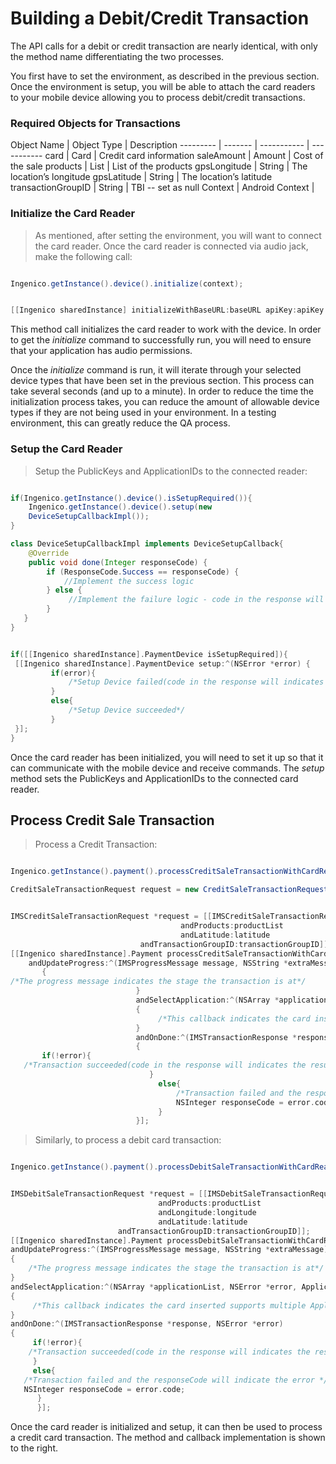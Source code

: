 # Building a Debit/Credit Transaction
  
The API calls for a debit or credit transaction are nearly identical, with only the method name differentiating the two processes.

You first have to set the environment, as described in the previous section. Once the environment is setup, you will be able to attach the card readers to your mobile device allowing you to process debit/credit transactions.


### Required Objects for Transactions

Object Name | Object Type | Description
--------- | ------- | ----------- | -----------
card | Card |  Credit card information
saleAmount | Amount | Cost of the sale
products | List<Product> | List of the products
gpsLongitude | String | The location’s longitude
gpsLatitude | String | The location’s latitude
transactionGroupID | String | TBI -- set as null
Context | Android Context | 

### Initialize the Card Reader
>As mentioned, after setting the environment, you will want to connect the card reader. Once the card reader is connected via audio jack, make the following call:
 
 ```java

Ingenico.getInstance().device().initialize(context);

   ```
   
   ```swift

[[Ingenico sharedInstance] initializeWithBaseURL:baseURL apiKey:apiKey clientVersion:clientVersion];

   ```

This method call initializes the card reader to work with the device. In order to get the *initialize* command to successfully run, you will need to ensure that your application has audio permissions.

Once the *initialize* command is run, it will iterate through your selected device types that have been set in the previous section. This process can take several seconds (and up to a minute). In order to reduce the time the initialization process takes, you can reduce the amount of allowable device types if they are not being used in your environment. In a testing environment, this can greatly reduce the QA process.


### Setup the Card Reader

>Setup the PublicKeys and ApplicationIDs to the connected reader:

 ```java

if(Ingenico.getInstance().device().isSetupRequired()){ 
     Ingenico.getInstance().device().setup(new 
	 DeviceSetupCallbackImpl());
}

class DeviceSetupCallbackImpl implements DeviceSetupCallback{
     @Override
     public void done(Integer responseCode) {
         if (ResponseCode.Success == responseCode) {
             //Implement the success logic
         } else {
              //Implement the failure logic - code in the response will indicates the reason*/
         }
    }
}

   ```
   
   ```swift

if([[Ingenico sharedInstance].PaymentDevice isSetupRequired]){
    [[Ingenico sharedInstance].PaymentDevice setup:^(NSError *error) {
            if(error){
                /*Setup Device failed(code in the response will indicates the reason)*/
            }
            else{
                /*Setup Device succeeded*/
            } 
    }];
}


   ```

Once the card reader has been initialized, you will need to set it up so that it can communicate with the mobile device and receive commands. The *setup* method sets the PublicKeys and ApplicationIDs to the connected card reader. 

  
## Process Credit Sale Transaction
>Process a Credit Transaction: 
 
 ```java

Ingenico.getInstance().payment().processCreditSaleTransactionWithCardReader (request, new TransactionCallbackImpl());

CreditSaleTransactionRequest request = new CreditSaleTransactionRequest( amount, products, gpsLongitude, gpsLatitude, transactionGroupID);

   ```

   ```swift

IMSCreditSaleTransactionRequest *request = [[IMSCreditSaleTransactionRequest alloc] initWithAmount:amount 
                                         andProducts:productList                                                    andLongitude:longitude
                                         andLatitude:latitude
                                andTransactionGroupID:transactionGroupID]];
[[Ingenico sharedInstance].Payment processCreditSaleTransactionWithCardReader:request 
       andUpdateProgress:^(IMSProgressMessage message, NSString *extraMessage) 
          {
  /*The progress message indicates the stage the transaction is at*/
                               }
                               andSelectApplication:^(NSArray *applicationList, NSError *error, ApplicationSelectedResponse *appReponse) 
                               {
                                    /*This callback indicates the card inserted supports multiple Applications and requires user to pick one for this transaction*/
                               }
                               andOnDone:^(IMSTransactionResponse *response, NSError *error) 
                               {
          if(!error){
      /*Transaction succeeded(code in the response will indicates the result of the transaction)*/
                                  }
                                    else{
                                        /*Transaction failed and the responseCode will indicate the error */
                                        NSInteger responseCode = error.code;
                                    }
                               }];


   ```
>Similarly, to process a debit card transaction:

 ```java

Ingenico.getInstance().payment().processDebitSaleTransactionWithCardReader (request, new TransactionCallbackImpl());

   ```
   
   ```swift

IMSDebitSaleTransactionRequest *request = [[IMSDebitSaleTransactionRequest alloc] initWithAmount:amount 
                                    andProducts:productList 
                                    andLongitude:longitude
                                    andLatitude:latitude
                           andTransactionGroupID:transactionGroupID]];
[[Ingenico sharedInstance].Payment processDebitSaleTransactionWithCardReader:request 
  andUpdateProgress:^(IMSProgressMessage message, NSString *extraMessage) 
  {
       /*The progress message indicates the stage the transaction is at*/
  }
 andSelectApplication:^(NSArray *applicationList, NSError *error, ApplicationSelectedResponse *appReponse) 
  {
        /*This callback indicates the card inserted supports multiple Applications and requires user to pick one for this transaction*/
  }
  andOnDone:^(IMSTransactionResponse *response, NSError *error) 
  {
        if(!error){
       /*Transaction succeeded(code in the response will indicates the result of the transaction)*/
        }
        else{
      /*Transaction failed and the responseCode will indicate the error */
      NSInteger responseCode = error.code;
         }
         }];


   ```
Once the card reader is initialized and setup, it can then be used to process a credit card transaction. The method and callback implementation is shown to the right. 





